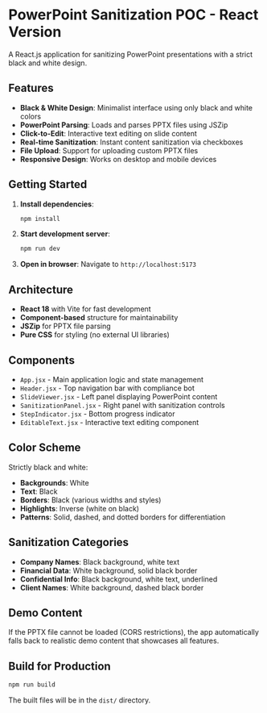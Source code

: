 # PowerPoint Sanitization POC - React Version

A React.js application for sanitizing PowerPoint presentations with a strict black and white design.

## Features

- **Black & White Design**: Minimalist interface using only black and white colors
- **PowerPoint Parsing**: Loads and parses PPTX files using JSZip
- **Click-to-Edit**: Interactive text editing on slide content
- **Real-time Sanitization**: Instant content sanitization via checkboxes
- **File Upload**: Support for uploading custom PPTX files
- **Responsive Design**: Works on desktop and mobile devices

## Getting Started

1. **Install dependencies**:
   ```bash
   npm install
   ```

2. **Start development server**:
   ```bash
   npm run dev
   ```

3. **Open in browser**:
   Navigate to `http://localhost:5173`

## Architecture

- **React 18** with Vite for fast development
- **Component-based** structure for maintainability
- **JSZip** for PPTX file parsing
- **Pure CSS** for styling (no external UI libraries)

## Components

- `App.jsx` - Main application logic and state management
- `Header.jsx` - Top navigation bar with compliance bot
- `SlideViewer.jsx` - Left panel displaying PowerPoint content
- `SanitizationPanel.jsx` - Right panel with sanitization controls
- `StepIndicator.jsx` - Bottom progress indicator
- `EditableText.jsx` - Interactive text editing component

## Color Scheme

Strictly black and white:
- **Backgrounds**: White
- **Text**: Black
- **Borders**: Black (various widths and styles)
- **Highlights**: Inverse (white on black)
- **Patterns**: Solid, dashed, and dotted borders for differentiation

## Sanitization Categories

- **Company Names**: Black background, white text
- **Financial Data**: White background, solid black border
- **Confidential Info**: Black background, white text, underlined
- **Client Names**: White background, dashed black border

## Demo Content

If the PPTX file cannot be loaded (CORS restrictions), the app automatically falls back to realistic demo content that showcases all features.

## Build for Production

```bash
npm run build
```

The built files will be in the `dist/` directory.